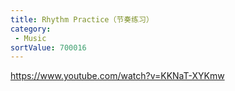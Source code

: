 ```yaml
---
title: Rhythm Practice（节奏练习）
category:
 - Music
sortValue: 700016
---
```


https://www.youtube.com/watch?v=KKNaT-XYKmw

